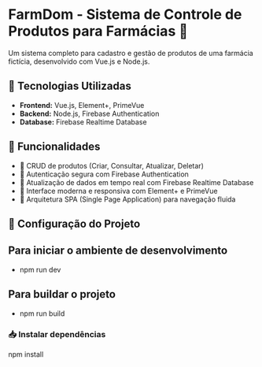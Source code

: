 # FarmDom - Sistema de Controle de Produtos para Farmácias 🏥

Um sistema completo para cadastro e gestão de produtos de uma farmácia fictícia, desenvolvido com Vue.js e Node.js.

## 🚀 Tecnologias Utilizadas
- **Frontend:** Vue.js, Element+, PrimeVue
- **Backend:** Node.js, Firebase Authentication
- **Database:** Firebase Realtime Database

## 📌 Funcionalidades
- 🔹 CRUD de produtos (Criar, Consultar, Atualizar, Deletar)
- 🔹 Autenticação segura com Firebase Authentication
- 🔹 Atualização de dados em tempo real com Firebase Realtime Database
- 🔹 Interface moderna e responsiva com Element+ e PrimeVue
- 🔹 Arquitetura SPA (Single Page Application) para navegação fluida

## 🔧 Configuração do Projeto

## Para iniciar o ambiente de desenvolvimento

- npm run dev

## Para buildar o projeto

- npm run build

### 📥 Instalar dependências

npm install
